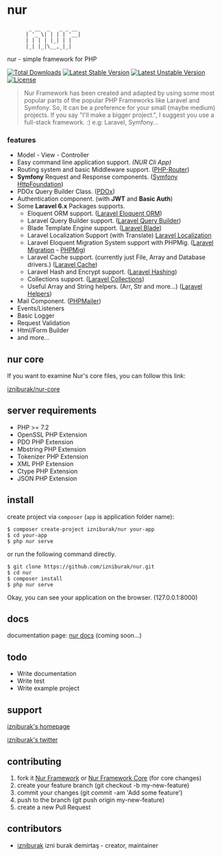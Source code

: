 # nur
```
       _ __  _   _ _ __
      | '_ \| | | | '__|
      | | | | |_| | |   
      |_| |_|\__,_|_|   
```
nur - simple framework for PHP

[![Total Downloads](https://poser.pugx.org/izniburak/nur-core/d/total.svg)](https://packagist.org/packages/izniburak/nur)
[![Latest Stable Version](https://poser.pugx.org/izniburak/nur-core/v/stable.svg)](https://packagist.org/packages/izniburak/nur)
[![Latest Unstable Version](https://poser.pugx.org/izniburak/nur-core/v/unstable.svg)](https://packagist.org/packages/izniburak/nur)
[![License](https://poser.pugx.org/izniburak/nur/license.svg)](https://packagist.org/packages/izniburak/nur)

> Nur Framework has been created and adapted by using some most popular parts of the popular PHP Frameworks like Laravel and Symfony. 
> So, It can be a preference for your small (maybe medium) projects. If you say "I'll make a bigger project.", I suggest you use a full-stack framework. :) e.g: Laravel, Symfony...

### features
- Model - View - Controller
- Easy command line application support. _(NUR Cli App)_
- Routing system and basic Middleware support. ([PHP-Router](https://github.com/izniburak/php-router))
- **Symfony** Request and Response components. ([Symfony HttpFoundation](https://symfony.com/doc/current/components/http_foundation.html))
- PDOx Query Builder Class. ([PDOx](https://github.com/izniburak/pdox))
- Authentication component. (with **JWT** and **Basic Auth**)
- Some **Laravel 6.x** Packages supports.
    - Eloquent ORM support. ([Laravel Eloquent ORM](https://laravel.com/docs/eloquent))
    - Laravel Query Builder support. ([Laravel Query Builder](https://laravel.com/docs/queries))
    - Blade Template Engine support. ([Laravel Blade](https://laravel.com/docs/blade))
    - Laravel Localization Support (with Translate)  [Laravel Localization](https://laravel.com/docs/localization)
    - Laravel Eloquent Migration System support with PHPMig. ([Laravel Migration](https://laravel.com/docs/migrations) - [PHPMig](https://github.com/izniburak/nur-migration))
    - Laravel Cache support. (currently just File, Array and Database drivers.) ([Laravel Cache](https://laravel.com/docs/cache)) 
    - Laravel Hash and Encrypt support. ([Laravel Hashing](https://laravel.com/docs/hashing))
    - Collections support. ([Laravel Collections](https://laravel.com/docs/collections))
    - Useful Array and String helpers. (Arr, Str and more...) ([Laravel Helpers](https://laravel.com/docs/helpers))
- Mail Component. ([PHPMailer](https://github.com/PHPMailer/PHPMailer))
- Events/Listeners
- Basic Logger
- Request Validation
- Html/Form Builder
- and more...

## nur core
If you want to examine Nur's core files, you can follow this link: 

[izniburak/nur-core](https://github.com/izniburak/nur-core) 

## server requirements
- PHP >= 7.2
- OpenSSL PHP Extension
- PDO PHP Extension
- Mbstring PHP Extension
- Tokenizer PHP Extension
- XML PHP Extension
- Ctype PHP Extension
- JSON PHP Extension

## install
create project via `composer` (`app` is application folder name):
```
$ composer create-project izniburak/nur your-app
$ cd your-app
$ php nur serve
```

or run the following command directly.

```
$ git clone https://github.com/izniburak/nur.git
$ cd nur
$ composer install
$ php nur serve
```

Okay, you can see your application on the browser. (127.0.0.1:8000)

## docs
documentation page: [nur docs][doc-url] (coming soon...)

## todo
- Write documentation
- Write test
- Write example project

## support
[izniburak's homepage][author-url]

[izniburak's twitter][twitter-url]

## contributing
1. fork it [Nur Framework](https://github.com/izniburak/nur/fork) or [Nur Framework Core](https://github.com/izniburak/nur-core/fork) (for core changes)
2. create your feature branch (git checkout -b my-new-feature)
3. commit your changes (git commit -am 'Add some feature')
4. push to the branch (git push origin my-new-feature)
5. create a new Pull Request

## contributors
- [izniburak](https://github.com/izniburak) izni burak demirtaş - creator, maintainer

[mit-url]: http://opensource.org/licenses/MIT
[doc-url]: javascript:;
[author-url]: https://burakdemirtas.org
[twitter-url]: https://twitter.com/izniburak
